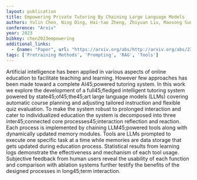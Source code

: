 ```yaml
---
layout: publication
title: Empowering Private Tutoring By Chaining Large Language Models
authors: Yulin Chen, Ning Ding, Hai-tao Zheng, Zhiyuan Liu, Maosong Sun, Bowen Zhou
conference: "Arxiv"
year: 2023
bibkey: chen2023empowering
additional_links:
  - {name: "Paper", url: "https://arxiv.org/abs/http://arxiv.org/abs/2309.08112v2"}
tags: ['Pretraining Methods', 'Prompting', 'RAG', 'Tools']
---
```

Artificial intelligence has been applied in various aspects of online education to facilitate teaching and learning. However few approaches has been made toward a complete AI45;powered tutoring system. In this work we explore the development of a full45;fledged intelligent tutoring system powered by state45;of45;the45;art large language models (LLMs) covering automatic course planning and adjusting tailored instruction and flexible quiz evaluation. To make the system robust to prolonged interaction and cater to individualized education the system is decomposed into three inter45;connected core processes45;interaction reflection and reaction. Each process is implemented by chaining LLM45;powered tools along with dynamically updated memory modules. Tools are LLMs prompted to execute one specific task at a time while memories are data storage that gets updated during education process. Statistical results from learning logs demonstrate the effectiveness and mechanism of each tool usage. Subjective feedback from human users reveal the usability of each function and comparison with ablation systems further testify the benefits of the designed processes in long45;term interaction.
